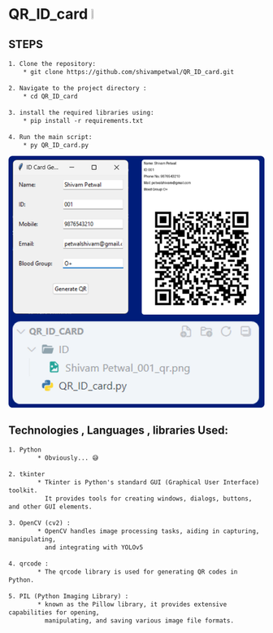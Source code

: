 
# QR_ID_card  <img src="https://encrypted-tbn0.gstatic.com/images?q=tbn:ANd9GcTtXjM6pC-IwNCHg3H8IoonZRLsYyrJ56qdhclZeHttzw&s" width="3%" height="3%"/>

## STEPS 

    1. Clone the repository:
        * git clone https://github.com/shivampetwal/QR_ID_card.git
    
    2. Navigate to the project directory : 
        * cd QR_ID_card
        
    3. install the required libraries using: 
        * pip install -r requirements.txt

    4. Run the main script:
        * py QR_ID_card.py


 <img src="./DEMO.png"/>






## Technologies , Languages , libraries  Used: 

    1. Python
            * Obviously... 😅
    
    2. tkinter 
            * Tkinter is Python's standard GUI (Graphical User Interface) toolkit. 
              It provides tools for creating windows, dialogs, buttons, and other GUI elements.
        
    3. OpenCV (cv2) : 
            * OpenCV handles image processing tasks, aiding in capturing, manipulating, 
              and integrating with YOLOv5

    4. qrcode :
            * The qrcode library is used for generating QR codes in Python.

    5. PIL (Python Imaging Library) :
            * known as the Pillow library, it provides extensive capabilities for opening,
              manipulating, and saving various image file formats.
    
